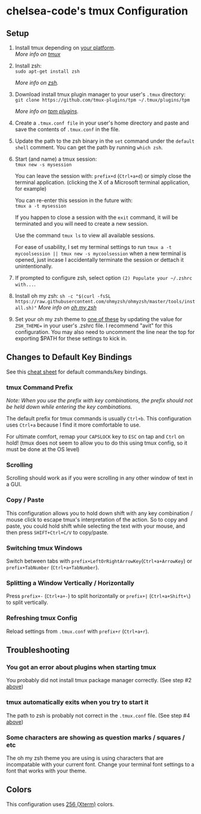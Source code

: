 # chelsea-code's tmux Configuration

## Setup
1. Install tmux depending on [your platform](https://github.com/tmux/tmux/wiki/Installing).  
    *More info on [tmux](https://github.com/tmux.)*
    
1. Install zsh:  
    `sudo apt-get install zsh`  

    *More info on [zsh](https://www.zsh.org/).*  
    
1. Download install tmux plugin manager to your user's `.tmux` directory:  
   `git clone https://github.com/tmux-plugins/tpm ~/.tmux/plugins/tpm`  

   *More info on [tpm plugins](https://github.com/tmux-plugins/tpm).*

1. Create a `.tmux.conf file` in your user's home directory and paste and save the contents of `.tmux.conf` in the file.

1. Update the path to the zsh binary in the `set` command under the `default shell` comment. You can get the path by running `which zsh`.

1. Start (and name) a tmux session:  
   `tmux new -s mysession`
   
   You can leave the session with:
   `prefix+d` (`Ctrl+a+d`) or simply close the terminal application. (clicking the X of a Microsoft terminal application, for example)
   
   You can re-enter this session in the future with:  
   `tmux a -t mysession`
   
   If you happen to close a session with the `exit` command, it will be terminated and you will need to create a new session.
   
   Use the command `tmux ls` to view all available sessions.
   
   For ease of usability, I set my terminal settings to run `tmux a -t mycoolsession || tmux new -s mycoolsession` when a new terminal is opened, just incase I accidentally terminate the session or dettach it unintentionally.

1. If prompted to configure zsh, select option `(2) Populate your ~/.zshrc with...`.

1. Install oh my zsh:
   `sh -c "$(curl -fsSL https://raw.githubusercontent.com/ohmyzsh/ohmyzsh/master/tools/install.sh)"`
   *More info on [oh my zsh](https://ohmyz.sh/)*
   
1. Set your oh my zsh theme to [one of these](https://github.com/ohmyzsh/ohmyzsh/wiki/Themes) by updating the value for `ZSH_THEME=` in your user's .zshrc file. I recommend "avit" for this configuration. You may also need to uncomment the line near the top for exporting $PATH for these settings to kick in.

## Changes to Default Key Bindings
See this [cheat sheet](https://tmuxcheatsheet.com/) for default commands/key bindings.

### tmux Command Prefix
*Note: When you use the prefix with key combinations, the prefix should not be held down while entering the key combinations.*  

The default prefix for tmux commands is usually `Ctrl+b`. This configuration uses `Ctrl+a` because I find it more comfortable to use.

For ultimate comfort, remap your `CAPSLOCK` key to `ESC` on tap and `Ctrl` on hold! (tmux does not seem to allow you to do this using tmux config, so it must be done at the OS level)

### Scrolling
Scrolling should work as if you were scrolling in any other window of text in a GUI.

### Copy / Paste
This configuration allows you to hold down shift with any key combination / mouse click to escape tmux's interpretation of the action. So to copy and paste, you could hold shift while selecting the text with your mouse, and then press `SHIFT+Ctrl+C/V` to copy/paste.

### Switching tmux Windows
Switch between tabs with `prefix+LeftOrRightArrowKey`(`Ctrl+a+ArrowKey`) or `prefix+TabNumber` (`Ctrl+a+TabNumber`).

### Splitting a Window Vertically / Horizontally
Press `prefix+-` (`Ctrl+a+-`) to split horizontally or `prefix+|` (`Ctrl+a+Shift+\`) to split vertically.

### Refreshing tmux Config
Reload settings from `.tmux.conf` with `prefix+r` (`Ctrl+a+r`).

## Troubleshooting

### You got an error about plugins when starting tmux
You probably did not install tmux package manager correctly. (See step #2 [above](#setup))

### tmux automatically exits when you try to start it
The path to zsh is probably not correct in the `.tmux.conf` file. (See step #4 [above](#setup))

### Some characters are showing as question marks / squares / etc
The oh my zsh theme you are using is using characters that are incompatable with your current font. Change your terminal font settings to a font that works with your theme.

## Colors
This configuration uses [256 (Xterm)](https://www.ditig.com/256-colors-cheat-sheet) colors.
